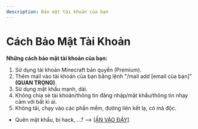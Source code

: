 ```yaml
---
description: Bảo mật tài khoản của bạn
---
```


# Cách Bảo Mật Tài Khoản

**Những cách bảo mật tài khoản của bạn:**

1. Sử dụng tài khoản Minecraft bản quyền (Premium).
2. Thêm mail vào tài khoản của bạn bằng lệnh "/mail add \[email của bạn]" **(QUAN TRỌNG)**.
3. Sử dụng mật khẩu mạnh, dài.
4. Không chia sẻ tài khoản/thông tin đăng nhập/mật khẩu/thông tin nhạy cảm với bất kì ai.
5. Không tải, chạy vào các phần mềm, đường liên kết lạ, có mã độc.



* Quên mật khẩu, bị hack, ...? --> [\[ẤN VÀO ĐÂY\]](../thong-tin-chung/cau-hoi-thuong-gap.md)
